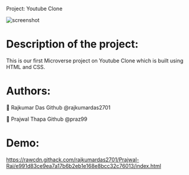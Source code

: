 Project: Youtube Clone

![screenshot](https://github.com/rajkumardas2701/Prajwal-Raj/blob/YoutubeClone/img/screenshot.png)

Description of the project:
===========================
This is our first Microverse project on Youtube Clone which is built using HTML and CSS.

Authors:
=======
🤵 Rajkumar Das 
    Github @rajkumardas2701

🤵 Prajwal Thapa 
    Github @praz99

Demo:
=======
https://rawcdn.githack.com/rajkumardas2701/Prajwal-Raj/e991d83ce9ea7a17b6b2eb1e168e8bcc32c76013/index.html

